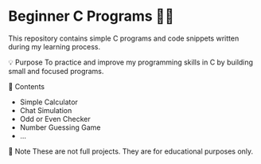 # Beginner C Programs 👨‍💻

This repository contains simple C programs and code snippets written during my learning process.

 💡 Purpose
To practice and improve my programming skills in C by building small and focused programs.

 📂 Contents
- Simple Calculator
- Chat Simulation
- Odd or Even Checker
- Number Guessing Game
- ...

 🚧 Note
These are not full projects. They are for educational purposes only.
